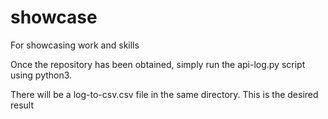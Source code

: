 # showcase
For showcasing work and skills

Once the repository has been obtained, simply run the api-log.py script using python3.

There will be a log-to-csv.csv file in the same directory. This is the desired result

